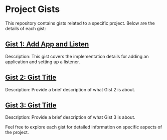 # Project Gists

This repository contains gists related to a specific project. Below are the details of each gist:

## [Gist 1: Add App and Listen](https://gist.github.com/hkirat/05f80a5ce9db2904c5c9dc638a85b0ac)

Description: This gist covers the implementation details for adding an application and setting up a listener.

## [Gist 2: Gist Title](https://gist.github.com/hkirat/16f1480481596856e8ed911508a01638)

Description: Provide a brief description of what Gist 2 is about.

## [Gist 3: Gist Title](https://gist.github.com/hkirat/00021cb1ff4ad72252822a2a9bee7af2)

Description: Provide a brief description of what Gist 3 is about.

Feel free to explore each gist for detailed information on specific aspects of the project.

